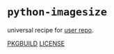 # `python-imagesize`

universal recipe for [user repo](../themartiancompany/ur).

[PKGBUILD](PKGBUILD)
[LICENSE](COPYING)
